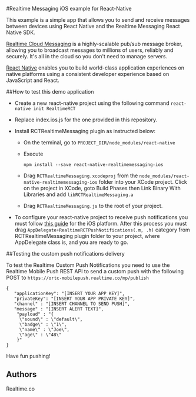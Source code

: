 #Realtime Messaging iOS example for React-Native

This example is a simple app that allows you to send and receive messages between devices using React Native and the Realtime Messaging React Native SDK.
 
[Realtime Cloud Messaging](http://framework.realtime.co/messaging) is a highly-scalable pub/sub message broker, allowing you to broadcast messages to millions of users, reliably and securely. It's all in the cloud so you don't need to manage servers.

[React Native](http://facebook.github.io/react-native/) enables you to build world-class application experiences on native platforms using a consistent developer experience based on JavaScript and React.


##How to test this demo application

*	Create a new react-native project using the following command `react-native init RealtimeRCT`

*	Replace index.ios.js for the one provided in this repository.

*	Install RCTRealtimeMessaging plugin as instructed below: 
	*	On the terminal, go to `PROJECT_DIR/node_modules/react-native`

	* Execute

		 `npm install --save react-native-realtimemessaging-ios`

	* Drag `RCTRealtimeMessaging.xcodeproj` from the `node_modules/react-native-realtimemessaging-ios` folder into your XCode project. Click on the project 	in XCode, goto Build Phases then Link Binary With Libraries and add 	`libRCTRealtimeMessaging.a`

	* Drag `RCTRealtimeMessaging.js` to the root of your project.
	
* 	To configure your react-native project to receive push notifications you must follow [this guide](http://messaging-public.realtime.co/documentation/starting-guide/mobilePushAPNS.html) for the iOS platform.
After this process you must drag `AppDelegate+RealtimeRCTPushNotifications(.m, .h)` category from RCTRealtimeMessaging plugin folder to your project, where AppDelegate class is, and you are ready to go.

##Testing the custom push notifications delivery

To test the Realtime Custom Push Notifications you need to use the Realtime Mobile Push REST API to send a custom push with the following POST to `https://ortc-mobilepush.realtime.co/mp/publish`

	{
	   "applicationKey": "[INSERT YOUR APP KEY]",
	   "privateKey": "[INSERT YOUR APP PRIVATE KEY]",
	   "channel" : "[INSERT CHANNEL TO SEND PUSH]",
	   "message" : "[INSERT ALERT TEXT]",
	    "payload" : "{
	     \"sound\" : \"default\",
	     \"badge\" : \"1\",
	     \"name\" : \"Joe\",
	     \"age\" : \"48\"
	    }"
	}

Have fun pushing!

	
## Authors
Realtime.co
	

